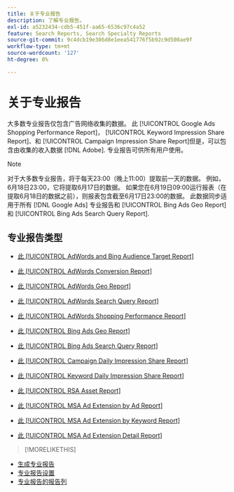 ```yaml
---
title: 关于专业报告
description: 了解专业报告。
exl-id: a5232434-cdb5-451f-aa65-6536c97c4a52
feature: Search Reports, Search Specialty Reports
source-git-commit: 9c4dcb19e386d8e1eea541776f5b92c9d500ae9f
workflow-type: tm+mt
source-wordcount: '127'
ht-degree: 0%

---
```


# 关于专业报告

大多数专业报告仅包含广告网络收集的数据。 此 [!UICONTROL Google Ads Shopping Performance Report]， [!UICONTROL Keyword Impression Share Report]、和 [!UICONTROL Campaign Impression Share Report]但是，可以包含由收集的收入数据 [!DNL Adobe]. 专业报告可供所有用户使用。

>[!NOTE]
>
>对于大多数专业报告，将于每天23:00（晚上11:00）提取前一天的数据。 例如，6月18日23:00，它将提取6月17日的数据。 如果您在6月19日09:00运行报表（在提取6月18日的数据之前），则报表包含截至6月17日23:00的数据。 此数据同步适用于所有 [!DNL Google Ads] 专业报告和 [!UICONTROL Bing Ads Geo Report] 和 [!UICONTROL Bing Ads Search Query Report].

## 专业报告类型

* [此 [!UICONTROL AdWords and Bing Audience Target Report]](/help/search-social-commerce/reports/management/specialty/adwords-bing-audience-target-report.md)

* [此 [!UICONTROL AdWords Conversion Report]](/help/search-social-commerce/reports/management/specialty/adwords-conversion-report.md)

* [此 [!UICONTROL AdWords Geo Report]](/help/search-social-commerce/reports/management/specialty/adwords-geo-report.md)

* [此 [!UICONTROL AdWords Search Query Report]](/help/search-social-commerce/reports/management/specialty/adwords-search-query-report.md)

* [此 [!UICONTROL AdWords Shopping Performance Report]](/help/search-social-commerce/reports/management/specialty/adwords-shopping-performance-report.md)

* [此 [!UICONTROL Bing Ads Geo Report]](/help/search-social-commerce/reports/management/specialty/bing-ads-geo-report.md)

* [此 [!UICONTROL Bing Ads Search Query Report]](/help/search-social-commerce/reports/management/specialty/bing-ads-search-query-report.md)

* [此 [!UICONTROL Campaign Daily Impression Share Report]](/help/search-social-commerce/reports/management/specialty/campaign-daily-impression-share-report.md)

* [此 [!UICONTROL Keyword Daily Impression Share Report]](/help/search-social-commerce/reports/management/specialty/keyword-daily-impression-share-report.md)

* [此 [!UICONTROL RSA Asset Report]](/help/search-social-commerce/reports/management/specialty/rsa-asset-report.md)

* [此 [!UICONTROL MSA Ad Extension by Ad Report]](msa-ad-extension-detail-report.md)

* [此 [!UICONTROL MSA Ad Extension by Keyword Report]](msa-ad-extension-by-keyword-report.md)

* [此 [!UICONTROL MSA Ad Extension Detail Report]](msa-ad-extension-by-ad-report.md)

>[!MORELIKETHIS]
>
* [生成专业报告](/help/search-social-commerce/reports/management/specialty/specialty-report-generate.md)
* [专业报告设置](/help/search-social-commerce/reports/management/specialty/specialty-report-settings.md)
* [专业报告的报告列](/help/search-social-commerce/reports/management/specialty/specialty-report-columns.md)
